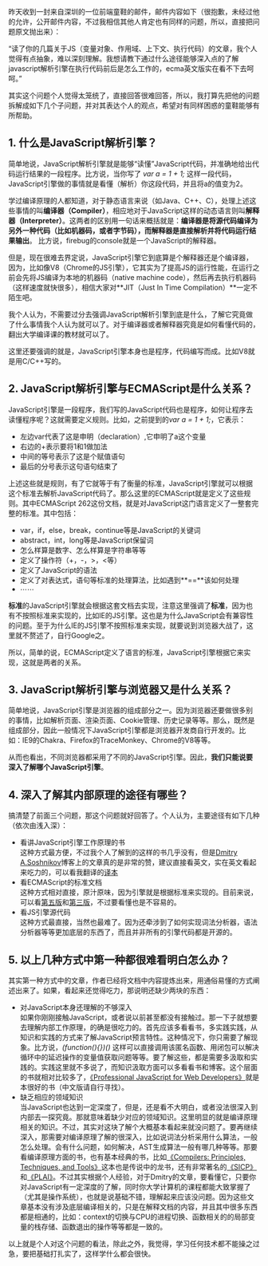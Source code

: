 昨天收到一封来自深圳的一位前端童鞋的邮件，邮件内容如下（很抱歉，未经过他的允许，公开邮件内容，不过我相信其他人肯定也有同样的问题，所以，直接把问题原文抛出来）：

“读了你的几篇关于JS（变量对象、作用域、上下文、执行代码）的文章，我个人觉得有点抽象，难以深刻理解。我想请教下通过什么途径能够深入点的了解javascript解析引擎在执行代码前后是怎么工作的，ecma英文版实在看不下去呵呵。”

其实这个问题个人觉得太笼统了，直接回答很难回答，所以，我打算先把他的问题拆解成如下几个子问题，并对其表达个人的观点，希望对有同样困惑的童鞋能够有所帮助。

## 1. 什么是JavaScript解析引擎？

简单地说，JavaScript解析引擎就是能够“读懂”JavaScript代码，并准确地给出代码运行结果的一段程序。比方说，当你写了 *var a = 1 + 1;* 这样一段代码，JavaScript引擎做的事情就是看懂（解析）你这段代码，并且将a的值变为2。

学过编译原理的人都知道，对于静态语言来说（如Java、C++、C），处理上述这些事情的叫**编译器（Compiler）**，相应地对于JavaScript这样的动态语言则叫**解释器（Interpreter）**。这两者的区别用一句话来概括就是：**编译器是将源代码编译为另外一种代码（比如机器码，或者字节码），而解释器是直接解析并将代码运行结果输出**。 比方说，firebug的console就是一个JavaScript的解释器。

但是，现在很难去界定说，JavaScript引擎它到底算是个解释器还是个编译器，因为，比如像V8（Chrome的JS引擎），它其实为了提高JS的运行性能，在运行之前会先将JS编译为本地的机器码（native machine code），然后再去执行机器码（这样速度就快很多），相信大家对**JIT（Just In Time Compilation）**一定不陌生吧。

我个人认为，不需要过分去强调JavaScript解析引擎到底是什么，了解它究竟做了什么事情我个人认为就可以了。对于编译器或者解释器究竟是如何看懂代码的，翻出大学编译课的教材就可以了。

这里还要强调的就是，JavaScript引擎本身也是程序，代码编写而成。比如V8就是用C/C++写的。

## 2. JavaScript解析引擎与ECMAScript是什么关系？

JavaScript引擎是一段程序，我们写的JavaScript代码也是程序，如何让程序去读懂程序呢？这就需要定义规则。比如，之前提到的*var a = 1 + 1;*，它表示：

- 左边var代表了这是申明（declaration）,它申明了a这个变量
- 右边的+表示要将1和1做加法
- 中间的等号表示了这是个赋值语句
- 最后的分号表示这句语句结束了

上述这些就是规则，有了它就等于有了衡量的标准，JavaScript引擎就可以根据这个标准去解析JavaScript代码了。那么这里的ECMAScript就是定义了这些规则。其中ECMAScript 262这份文档，就是对JavaScript这门语言定义了一整套完整的标准。其中包括：

- var，if，else，break，continue等是JavaScript的关键词
- abstract，int，long等是JavaScript保留词
- 怎么样算是数字、怎么样算是字符串等等
- 定义了操作符（+，-，>，<等）
- 定义了JavaScript的语法
- 定义了对表达式，语句等标准的处理算法，比如遇到**==**该如何处理
- ⋯⋯

**标准**的JavaScript引擎就会根据这套文档去实现，注意这里强调了**标准**，因为也有不按照标准来实现的，比如IE的JS引擎。这也是为什么JavaScript会有兼容性的问题。至于为什么IE的JS引擎不按照标准来实现，就要说到浏览器大战了，这里就不赘述了，自行Google之。

所以，简单的说，ECMAScript定义了语言的标准，JavaScript引擎根据它来实现，这就是两者的关系。

## 3. JavaScript解析引擎与浏览器又是什么关系？

简单地说，JavaScript引擎是浏览器的组成部分之一。因为浏览器还要做很多别的事情，比如解析页面、渲染页面、Cookie管理、历史记录等等。那么，既然是组成部分，因此一般情况下JavaScript引擎都是浏览器开发商自行开发的。比如：IE9的Chakra、Firefox的TraceMonkey、Chrome的V8等等。

从而也看出，不同浏览器都采用了不同的JavaScript引擎。因此，**我们只能说要深入了解哪个JavaScript引擎**。

## 4. 深入了解其内部原理的途径有哪些？

搞清楚了前面三个问题，那这个问题就好回答了。个人认为，主要途径有如下几种（依次由浅入深）：

- 看讲JavaScript引擎工作原理的书  
  这种方式最方便，不过我个人了解到的这样的书几乎没有，但是[Dmitry A.Soshnikov](http://dmitrysoshnikov.com/)博客上的文章真的是非常的赞，建议直接看英文，实在英文看起来吃力的，可以看我翻译的[译本](http://blog.goddyzhao.me/JavaScript-Internal)
- 看ECMAScript的标准文档  
  这种方式相对直接，原汁原味，因为引擎就是根据标准来实现的。目前来说，可以看[第五版](http://www.ecma-international.org/publications/files/ECMA-ST/Ecma-262.pdf)和[第三版](http://www.ecma-international.org/publications/files/ECMA-ST-ARCH/ECMA-262,%203rd%20edition,%20December%201999.pdf)，不过要看懂也是不容易的。
- 看JS引擎源代码  
  这种方式最直接，当然也最难了。因为还牵涉到了如何实现词法分析器，语法分析器等等更加底层的东西了，而且并非所有的引擎代码都是开源的。

## 5. 以上几种方式中第一种都很难看明白怎么办？
  
其实第一种方式中的文章，作者已经将文档中内容提炼出来，用通俗易懂的方式阐述出来了。如果，看起来还觉得吃力，那说明还缺少两块的东西：

- 对JavaScript本身还理解的不够深入  
  如果你刚刚接触JavaScript，或者说以前甚至都没有接触过。那一下子就想要去理解内部工作原理，的确是很吃力的。首先应该多看看书，多实践实践，从知识和实践的方式来了解JavaScript预言特性。这种情况下，你只需要了解现象。比方说，*(function(){})()* 这样可以直接调用该匿名函数、用闭包可以解决循环中的延迟操作的变量值获取问题等等。要了解这些，都是需要多汲取和实践的。实践这里就不多说了，而知识汲取方面可以多看看书和博客。这个层面的书就相对比较多了，[《Professional JavaScript for Web Developers》](http://www.amazon.com/Professional-JavaScript-Developers-Nicholas-Zakas/dp/1118026691/)就是本很好的书（中文版请自行寻找）。
- 缺乏相应的领域知识  
  当JavaScript也达到一定深度了，但是，还是看不大明白，或者没法很深入到内部去一探究竟。那就意味着缺少对应的领域知识。这里明显的就是编译原理相关的知识。不过，其实对这块了解个大概基本看起来就没问题了。要再继续深入，那需要对编译原理了解的很深入，比如说词法分析采用什么算法，一般怎么处理。会有什么问题，如何解决，AST生成算法一般有哪几种等等。那要看编译原理方面的书，也有基本经典的书，比如[《Compilers: Principles, Techniques, and Tools》](http://www.amazon.com/Compilers-Principles-Techniques-Tools-2nd/dp/0321486811/)这本也是传说中的龙书，还有非常著名的[《SICP》](http://mitpress.mit.edu/sicp/full-text/book/book.html)和[《PLAI》](http://www.cs.brown.edu/~sk/Publications/Books/ProgLangs/)。不过其实根据个人经验，对于Dmitry的文章，要看懂它，只要你对JavaScript有一定深度的了解，同时你大学计算机的课程都能大致掌握了（尤其是操作系统），也就是说基础不错，理解起来应该没问题。因为这些文章基本没有涉及底层编译相关的，只是在解释文档的内容，并且其中很多东西都是相通的，比如：context的切换与CPU的进程切换、函数相关的的局部变量的栈存储、函数退出的操作等等都是一致的。
  
以上就是个人对这个问题的看法，除此之外，我觉得，学习任何技术都不能操之过急，要把基础打扎实了，这样学什么都会很快。
